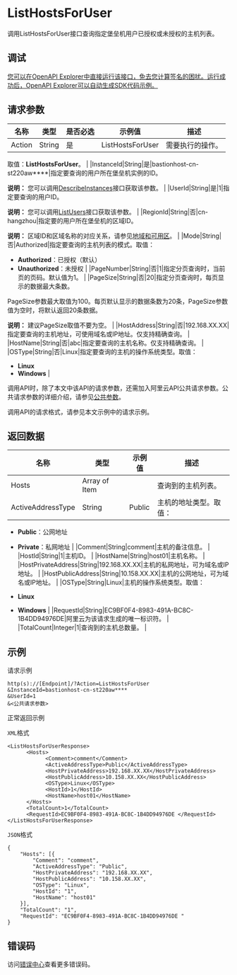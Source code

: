 # ListHostsForUser

调用ListHostsForUser接口查询指定堡垒机用户已授权或未授权的主机列表。

## 调试

[您可以在OpenAPI Explorer中直接运行该接口，免去您计算签名的困扰。运行成功后，OpenAPI Explorer可以自动生成SDK代码示例。](https://api.aliyun.com/#product=Yundun-bastionhost&api=ListHostsForUser&type=RPC&version=2019-12-09)

## 请求参数

|名称|类型|是否必选|示例值|描述|
|--|--|----|---|--|
|Action|String|是|ListHostsForUser|需要执行的操作。

 取值：**ListHostsForUser**。 |
|InstanceId|String|是|bastionhost-cn-st220aw\*\*\*\*|指定要查询的用户所在堡垒机实例的ID。

 **说明：** 您可以调用[DescribeInstances](~~153281~~)接口获取该参数。 |
|UserId|String|是|1|指定要查询的用户ID。

 **说明：** 您可以调用[ListUsers](~~204522~~)接口获取该参数。 |
|RegionId|String|否|cn-hangzhou|指定要的用户所在堡垒机的区域ID。

 **说明：** 区域ID和区域名称的对应关系，请参见[地域和可用区](~~40654~~)。 |
|Mode|String|否|Authorized|指定要查询的主机列表的模式。取值：

 -   **Authorized**：已授权（默认）
-   **Unauthorized**：未授权 |
|PageNumber|String|否|1|指定分页查询时，当前页的页码。默认值为1。 |
|PageSize|String|否|20|指定分页查询时，每页显示的数据最大条数。

 PageSize参数最大取值为100。每页默认显示的数据条数为20条，PageSize参数值为空时，将默认返回20条数据。

 **说明：** 建议PageSize取值不要为空。 |
|HostAddress|String|否|192.168.XX.XX|指定要查询的主机地址，可使用域名或IP地址。仅支持精确查询。 |
|HostName|String|否|abc|指定要查询的主机名称。仅支持精确查询。 |
|OSType|String|否|Linux|指定要查询的主机的操作系统类型。取值：

 -   **Linux**
-   **Windows** |

调用API时，除了本文中该API的请求参数，还需加入阿里云API公共请求参数。公共请求参数的详细介绍，请参见[公共参数](~~148139~~)。

调用API的请求格式，请参见本文示例中的请求示例。

## 返回数据

|名称|类型|示例值|描述|
|--|--|---|--|
|Hosts|Array of Item| |查询到的主机列表。 |
|ActiveAddressType|String|Public|主机的地址类型。取值：

 -   **Public**：公网地址
-   **Private**：私网地址 |
|Comment|String|comment|主机的备注信息。 |
|HostId|String|1|主机ID。 |
|HostName|String|host01|主机名称。 |
|HostPrivateAddress|String|192.168.XX.XX|主机的私网地址，可为域名或IP地址。 |
|HostPublicAddress|String|10.158.XX.XX|主机的公网地址，可为域名或IP地址。 |
|OSType|String|Linux|主机的操作系统类型。取值：

 -   **Linux**
-   **Windows** |
|RequestId|String|EC9BF0F4-8983-491A-BC8C-1B4DD94976DE|阿里云为该请求生成的唯一标识符。 |
|TotalCount|Integer|1|查询到的主机总数量。 |

## 示例

请求示例

```
http(s)://[Endpoint]/?Action=ListHostsForUser
&InstanceId=bastionhost-cn-st220aw****
&UserId=1
&<公共请求参数>
```

正常返回示例

`XML`格式

```
<ListHostsForUserResponse>
      <Hosts>
            <Comment>comment</Comment>
            <ActiveAddressType>Public</ActiveAddressType>
            <HostPrivateAddress>192.168.XX.XX</HostPrivateAddress>
            <HostPublicAddress>10.158.XX.XX</HostPublicAddress>
            <OSType>Linux</OSType>
            <HostId>1</HostId>
            <HostName>host01</HostName>
      </Hosts>
      <TotalCount>1</TotalCount>
      <RequestId>EC9BF0F4-8983-491A-BC8C-1B4DD94976DE </RequestId>
</ListHostsForUserResponse>
```

`JSON`格式

```
{
	"Hosts": [{
		"Comment": "comment",
		"ActiveAddressType": "Public",
		"HostPrivateAddress": "192.168.XX.XX",
		"HostPublicAddress": "10.158.XX.XX",
		"OSType": "Linux",
		"HostId": "1",
		"HostName": "host01"
	}],
	"TotalCount": "1",
	"RequestId": "EC9BF0F4-8983-491A-BC8C-1B4DD94976DE "
}
```

## 错误码

访问[错误中心](https://error-center.alibabacloud.com/status/product/Yundun-bastionhost)查看更多错误码。

